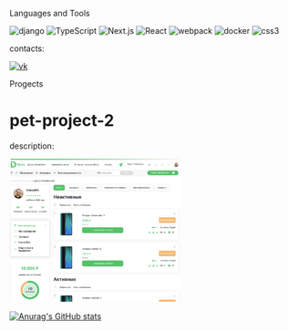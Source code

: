 Languages and Tools

![django](https://img.shields.io/badge/django-cccdce?style=for-the-badge&logo=django)
![TypeScript](https://img.shields.io/badge/TypeScript-cccdce?style=for-the-badge&logo=TypeScript)
![Next.js](https://img.shields.io/badge/Next.js-cccdce?style=for-the-badge&logo=Next.js)
![React](https://img.shields.io/badge/React-cccdce?style=for-the-badge&logo=React)
![webpack](https://img.shields.io/badge/webpack-cccdce?style=for-the-badge&logo=webpack)
![docker](https://img.shields.io/badge/docker-cccdce?style=for-the-badge&logo=docker)
![css3](https://img.shields.io/badge/css3-cccdce?style=for-the-badge&logo=css3)

contacts:

[![vk](https://img.shields.io/badge/instagram-cccdce?style=for-the-badge&logo=instagram)](https://vk.com/napadaylo)

Progects

# pet-project-2

description:

[<img src="https://github.com/NikolayN-ru/nikolayn-ru/blob/main/assets/technical2.png" width="300" />](https://github.com/NikolayN-ru/full-stack-app-react-django)

[![Anurag's GitHub stats](https://github-readme-stats.vercel.app/api?username=nikolayn-ru)](https://github.com/anuraghazra/github-readme-stats)

